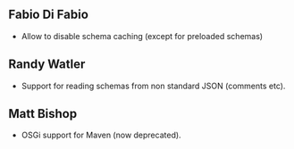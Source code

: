 ## Fabio Di Fabio

* Allow to disable schema caching (except for preloaded schemas)

## Randy Watler

* Support for reading schemas from non standard JSON (comments etc).

## Matt Bishop

* OSGi support for Maven (now deprecated).

